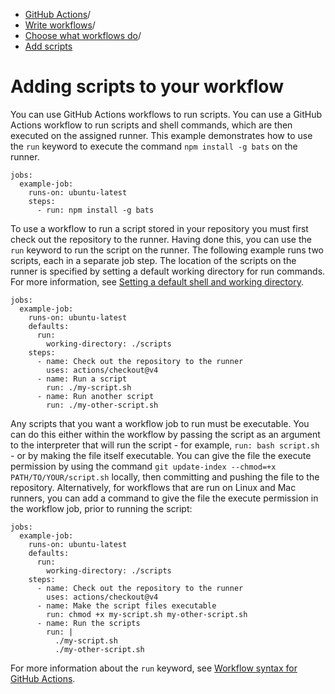   * [GitHub Actions](https://docs.github.com/en/actions "GitHub Actions")/
  * [Write workflows](https://docs.github.com/en/actions/writing-workflows "Write workflows")/
  * [Choose what workflows do](https://docs.github.com/en/actions/writing-workflows/choosing-what-your-workflow-does "Choose what workflows do")/
  * [Add scripts](https://docs.github.com/en/actions/writing-workflows/choosing-what-your-workflow-does/adding-scripts-to-your-workflow "Add scripts")


# Adding scripts to your workflow
You can use GitHub Actions workflows to run scripts.
You can use a GitHub Actions workflow to run scripts and shell commands, which are then executed on the assigned runner. This example demonstrates how to use the `run` keyword to execute the command `npm install -g bats` on the runner.
```
jobs:
  example-job:
    runs-on: ubuntu-latest
    steps:
      - run: npm install -g bats

```

To use a workflow to run a script stored in your repository you must first check out the repository to the runner. Having done this, you can use the `run` keyword to run the script on the runner. The following example runs two scripts, each in a separate job step. The location of the scripts on the runner is specified by setting a default working directory for run commands. For more information, see [Setting a default shell and working directory](https://docs.github.com/en/actions/using-jobs/setting-default-values-for-jobs).
```
jobs:
  example-job:
    runs-on: ubuntu-latest
    defaults:
      run:
        working-directory: ./scripts
    steps:
      - name: Check out the repository to the runner
        uses: actions/checkout@v4  
      - name: Run a script
        run: ./my-script.sh
      - name: Run another script
        run: ./my-other-script.sh

```

Any scripts that you want a workflow job to run must be executable. You can do this either within the workflow by passing the script as an argument to the interpreter that will run the script - for example, `run: bash script.sh` - or by making the file itself executable. You can give the file the execute permission by using the command `git update-index --chmod=+x PATH/TO/YOUR/script.sh` locally, then committing and pushing the file to the repository. Alternatively, for workflows that are run on Linux and Mac runners, you can add a command to give the file the execute permission in the workflow job, prior to running the script:
```
jobs:
  example-job:
    runs-on: ubuntu-latest
    defaults:
      run:
        working-directory: ./scripts
    steps:
      - name: Check out the repository to the runner
        uses: actions/checkout@v4  
      - name: Make the script files executable
        run: chmod +x my-script.sh my-other-script.sh
      - name: Run the scripts
        run: |
          ./my-script.sh
          ./my-other-script.sh

```

For more information about the `run` keyword, see [Workflow syntax for GitHub Actions](https://docs.github.com/en/actions/using-workflows/workflow-syntax-for-github-actions#jobsjob_idstepsrun).
